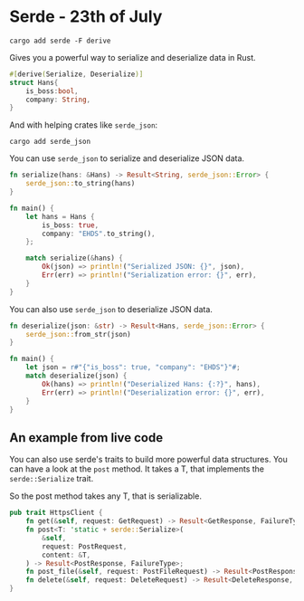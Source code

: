 # Serde - 23th of July

`cargo add serde -F derive`

Gives you a powerful way to serialize and deserialize data in Rust.

```rust
#[derive(Serialize, Deserialize)]
struct Hans{
    is_boss:bool,
    company: String,
}
```

And with helping crates like `serde_json`:

`cargo add serde_json`

You can use `serde_json` to serialize and deserialize JSON data.

```rust
fn serialize(hans: &Hans) -> Result<String, serde_json::Error> {
    serde_json::to_string(hans)
}
```

```rust
fn main() {
    let hans = Hans {
        is_boss: true,
        company: "EHDS".to_string(),
    };

    match serialize(&hans) {
        Ok(json) => println!("Serialized JSON: {}", json),
        Err(err) => println!("Serialization error: {}", err),
    }
}
```

You can also use `serde_json` to deserialize JSON data.

```rust
fn deserialize(json: &str) -> Result<Hans, serde_json::Error> {
    serde_json::from_str(json)
}
```

```rust
fn main() {
    let json = r#"{"is_boss": true, "company": "EHDS"}"#;
    match deserialize(json) {
        Ok(hans) => println!("Deserialized Hans: {:?}", hans),
        Err(err) => println!("Deserialization error: {}", err),
    }
}
```

## An example from live code

You can also use serde's traits to build more powerful data structures.
You can have a look at the `post` method. It takes a T, that implements the `serde::Serialize` trait.

So the post method takes any T, that is serializable.

```rust
pub trait HttpsClient {
    fn get(&self, request: GetRequest) -> Result<GetResponse, FailureType>;
    fn post<T: 'static + serde::Serialize>(
        &self,
        request: PostRequest,
        content: &T,
    ) -> Result<PostResponse, FailureType>;
    fn post_file(&self, request: PostFileRequest) -> Result<PostResponse, FailureType>;
    fn delete(&self, request: DeleteRequest) -> Result<DeleteResponse, FailureType>;
}
```
